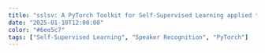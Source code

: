 ```yaml
---
title: "sslsv: A PyTorch Toolkit for Self-Supervised Learning applied to Speaker Verification"
date: "2025-01-10T12:00:00"
color: "#6ee5c7"
tags: ["Self-Supervised Learning", "Speaker Recognition", "PyTorch"]
---
```


